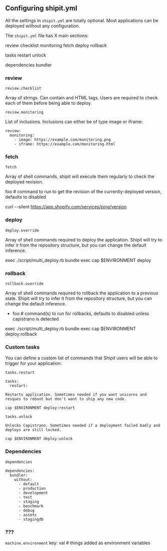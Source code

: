 ## Configuring shipit.yml

All the settings in `shipit.yml` are totally optional. Most applications can be deployed without any configuration.

The `shipit.yml` file has X main sections:

review
  checklist
  monitoring
fetch
deploy
rollback

tasks
  restart
  unlock

dependencies
  bundler

### review

<code>review.checklist</code>

Array of strings. Can contain and HTML tags. Users are required to check each of them before being able to deploy.


<code>review.monitoring</code>

List of inclusions. Inclusions can either be of type image or iframe:

```
review:
  monitoring:
    - image: https://example.com/monitoring.png
    - iframe: https://example.com/monitoring.html
```


### fetch

<code>fetch</code>

Array of shell commands, shipit will execute them regularly to check the deployed revision.

foo # command to run to get the revision of the currently-deployed version, defaults to disabled

curl --silent https://app.shopify.com/services/ping/version

### deploy

<code>deploy.override</code>

Array of shell commands required to deploy the application. Shipit will try to infer it from the repository structure, but you can change the default inference.

exec ./script/multi_deploy.rb bundle exec cap $ENVIRONMENT deploy

### rollback

<code>rollback.override</code>

Array of shell commands required to rollback the application to a previous state. Shipit will try to infer it from the repository structure, but you can change the default inference.

- foo # command(s) to run for rollbacks, defaults to disabled unless capistrano is detected

exec ./script/multi_deploy.rb bundle exec cap $ENVIRONMENT deploy:rollback


### Custom tasks

You can define a custom list of commands that Shipit users will be able to trigger for your application:

<code>tasks.restart</code>

```
tasks:
  restart:
```

    Restarts application. Sometimes needed if you want unicorns and resques to reboot but don't want to ship any new code.

    cap $ENVIRONMENT deploy:restart



<code>tasks.unlock</code>

    Unlocks Capistrano. Sometimes needed if a deployment failed badly and deploys are still locked.

    cap $ENVIRONMENT deploy:unlock



### Dependencies


<code>dependencies</code>

```
dependencies:
  bundler:
    without:
      - default
      - production
      - development
      - test
      - staging
      - benchmark
      - debug
      - assets
      - stagingdb
```

### ???

<code>machine.environment</code>
    key: val # things added as environment variables
```
